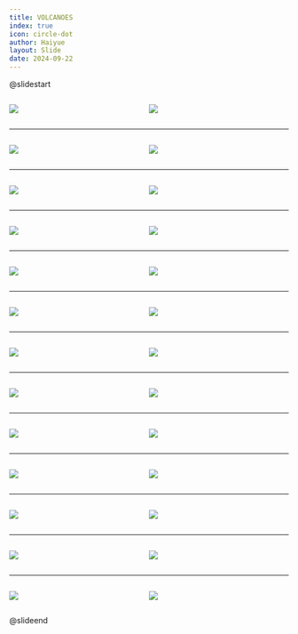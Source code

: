 ```yaml
---
title: VOLCANOES
index: true
icon: circle-dot
author: Haiyue
layout: Slide
date: 2024-09-22
---
```

 
@slidestart

<div style="display:flex">
<div style="flex:1">

![](https://raw.githubusercontent.com/yclord/reading/refs/heads/master/english/Level-V/VOLCANOES/001.webp)
</div>
<div style="flex:1">

![](https://raw.githubusercontent.com/yclord/reading/refs/heads/master/english/Level-V/VOLCANOES/002.webp)
</div>
</div>

---

<div style="display:flex">
<div style="flex:1">

![](https://raw.githubusercontent.com/yclord/reading/refs/heads/master/english/Level-V/VOLCANOES/003.webp)
</div>
<div style="flex:1">

![](https://raw.githubusercontent.com/yclord/reading/refs/heads/master/english/Level-V/VOLCANOES/004.webp)
</div>
</div>

---

<div style="display:flex">
<div style="flex:1">

![](https://raw.githubusercontent.com/yclord/reading/refs/heads/master/english/Level-V/VOLCANOES/005.webp)
</div>
<div style="flex:1">

![](https://raw.githubusercontent.com/yclord/reading/refs/heads/master/english/Level-V/VOLCANOES/006.webp)
</div>
</div>

---

<div style="display:flex">
<div style="flex:1">

![](https://raw.githubusercontent.com/yclord/reading/refs/heads/master/english/Level-V/VOLCANOES/007.webp)
</div>
<div style="flex:1">

![](https://raw.githubusercontent.com/yclord/reading/refs/heads/master/english/Level-V/VOLCANOES/008.webp)
</div>
</div>

---

<div style="display:flex">
<div style="flex:1">

![](https://raw.githubusercontent.com/yclord/reading/refs/heads/master/english/Level-V/VOLCANOES/009.webp)
</div>
<div style="flex:1">

![](https://raw.githubusercontent.com/yclord/reading/refs/heads/master/english/Level-V/VOLCANOES/010.webp)
</div>
</div>

---

<div style="display:flex">
<div style="flex:1">

![](https://raw.githubusercontent.com/yclord/reading/refs/heads/master/english/Level-V/VOLCANOES/011.webp)
</div>
<div style="flex:1">

![](https://raw.githubusercontent.com/yclord/reading/refs/heads/master/english/Level-V/VOLCANOES/012.webp)
</div>
</div>

---

<div style="display:flex">
<div style="flex:1">

![](https://raw.githubusercontent.com/yclord/reading/refs/heads/master/english/Level-V/VOLCANOES/013.webp)
</div>
<div style="flex:1">

![](https://raw.githubusercontent.com/yclord/reading/refs/heads/master/english/Level-V/VOLCANOES/014.webp)
</div>
</div>

---

<div style="display:flex">
<div style="flex:1">

![](https://raw.githubusercontent.com/yclord/reading/refs/heads/master/english/Level-V/VOLCANOES/015.webp)
</div>
<div style="flex:1">

![](https://raw.githubusercontent.com/yclord/reading/refs/heads/master/english/Level-V/VOLCANOES/016.webp)
</div>
</div>

---

<div style="display:flex">
<div style="flex:1">

![](https://raw.githubusercontent.com/yclord/reading/refs/heads/master/english/Level-V/VOLCANOES/017.webp)
</div>
<div style="flex:1">

![](https://raw.githubusercontent.com/yclord/reading/refs/heads/master/english/Level-V/VOLCANOES/018.webp)
</div>
</div>

---

<div style="display:flex">
<div style="flex:1">

![](https://raw.githubusercontent.com/yclord/reading/refs/heads/master/english/Level-V/VOLCANOES/019.webp)
</div>
<div style="flex:1">

![](https://raw.githubusercontent.com/yclord/reading/refs/heads/master/english/Level-V/VOLCANOES/020.webp)
</div>
</div>

---

<div style="display:flex">
<div style="flex:1">

![](https://raw.githubusercontent.com/yclord/reading/refs/heads/master/english/Level-V/VOLCANOES/021.webp)
</div>
<div style="flex:1">

![](https://raw.githubusercontent.com/yclord/reading/refs/heads/master/english/Level-V/VOLCANOES/022.webp)
</div>
</div>

---

<div style="display:flex">
<div style="flex:1">

![](https://raw.githubusercontent.com/yclord/reading/refs/heads/master/english/Level-V/VOLCANOES/023.webp)
</div>
<div style="flex:1">

![](https://raw.githubusercontent.com/yclord/reading/refs/heads/master/english/Level-V/VOLCANOES/024.webp)
</div>
</div>

---

<div style="display:flex">
<div style="flex:1">

![](https://raw.githubusercontent.com/yclord/reading/refs/heads/master/english/Level-V/VOLCANOES/025.webp)
</div>
<div style="flex:1">

![](https://raw.githubusercontent.com/yclord/reading/refs/heads/master/english/Level-V/VOLCANOES/026.webp)
</div>
</div>

@slideend